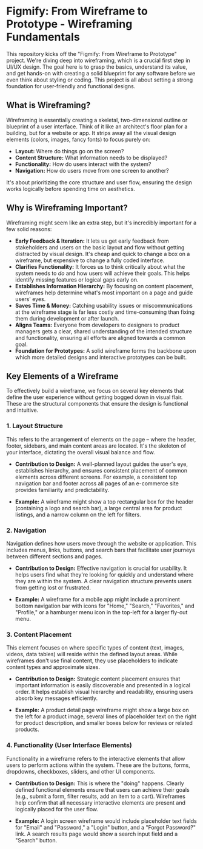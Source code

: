 # Figmify: From Wireframe to Prototype - Wireframing Fundamentals

This repository kicks off the "Figmify: From Wireframe to Prototype" project. We're diving deep into wireframing, which is a crucial first step in UI/UX design. The goal here is to grasp the basics, understand its value, and get hands-on with creating a solid blueprint for any software before we even think about styling or coding. This project is all about setting a strong foundation for user-friendly and functional designs.

## What is Wireframing?

Wireframing is essentially creating a skeletal, two-dimensional outline or blueprint of a user interface. Think of it like an architect's floor plan for a building, but for a website or app. It strips away all the visual design elements (colors, images, fancy fonts) to focus purely on:

* **Layout:** Where do things go on the screen?
* **Content Structure:** What information needs to be displayed?
* **Functionality:** How do users interact with the system?
* **Navigation:** How do users move from one screen to another?

It's about prioritizing the core structure and user flow, ensuring the design works logically before spending time on aesthetics.

## Why is Wireframing Important?

Wireframing might seem like an extra step, but it's incredibly important for a few solid reasons:

* **Early Feedback & Iteration:** It lets us get early feedback from stakeholders and users on the basic layout and flow without getting distracted by visual design. It's cheap and quick to change a box on a wireframe, but expensive to change a fully coded interface.
* **Clarifies Functionality:** It forces us to think critically about what the system needs to *do* and how users will achieve their goals. This helps identify missing features or logical gaps early on.
* **Establishes Information Hierarchy:** By focusing on content placement, wireframes help determine what's most important on a page and guide users' eyes.
* **Saves Time & Money:** Catching usability issues or miscommunications at the wireframe stage is far less costly and time-consuming than fixing them during development or after launch.
* **Aligns Teams:** Everyone from developers to designers to product managers gets a clear, shared understanding of the intended structure and functionality, ensuring all efforts are aligned towards a common goal.
* **Foundation for Prototypes:** A solid wireframe forms the backbone upon which more detailed designs and interactive prototypes can be built.

## Key Elements of a Wireframe

To effectively build a wireframe, we focus on several key elements that define the user experience without getting bogged down in visual flair. These are the structural components that ensure the design is functional and intuitive.

### 1. Layout Structure

This refers to the arrangement of elements on the page – where the header, footer, sidebars, and main content areas are located. It's the skeleton of your interface, dictating the overall visual balance and flow.

* **Contribution to Design:** A well-planned layout guides the user's eye, establishes hierarchy, and ensures consistent placement of common elements across different screens. For example, a consistent top navigation bar and footer across all pages of an e-commerce site provides familiarity and predictability.

* **Example:** A wireframe might show a top rectangular box for the header (containing a logo and search bar), a large central area for product listings, and a narrow column on the left for filters.

### 2. Navigation

Navigation defines how users move through the website or application. This includes menus, links, buttons, and search bars that facilitate user journeys between different sections and pages.

* **Contribution to Design:** Effective navigation is crucial for usability. It helps users find what they're looking for quickly and understand where they are within the system. A clear navigation structure prevents users from getting lost or frustrated.

* **Example:** A wireframe for a mobile app might include a prominent bottom navigation bar with icons for "Home," "Search," "Favorites," and "Profile," or a hamburger menu icon in the top-left for a larger fly-out menu.

### 3. Content Placement

This element focuses on where specific types of content (text, images, videos, data tables) will reside within the defined layout areas. While wireframes don't use final content, they use placeholders to indicate content types and approximate sizes.

* **Contribution to Design:** Strategic content placement ensures that important information is easily discoverable and presented in a logical order. It helps establish visual hierarchy and readability, ensuring users absorb key messages efficiently.

* **Example:** A product detail page wireframe might show a large box on the left for a product image, several lines of placeholder text on the right for product description, and smaller boxes below for reviews or related products.

### 4. Functionality (User Interface Elements)

Functionality in a wireframe refers to the interactive elements that allow users to perform actions within the system. These are the buttons, forms, dropdowns, checkboxes, sliders, and other UI components.

* **Contribution to Design:** This is where the "doing" happens. Clearly defined functional elements ensure that users can achieve their goals (e.g., submit a form, filter results, add an item to a cart). Wireframes help confirm that all necessary interactive elements are present and logically placed for the user flow.

* **Example:** A login screen wireframe would include placeholder text fields for "Email" and "Password," a "Login" button, and a "Forgot Password?" link. A search results page would show a search input field and a "Search" button.


